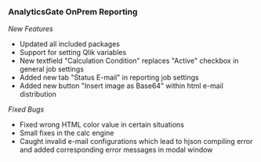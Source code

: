 ### AnalyticsGate OnPrem Reporting

*New Features*
- Updated all included packages
- Support for setting Qlik variables
- New textfield "Calculation Condition" replaces "Active" checkbox in general job settings
- Added new tab "Status E-mail" in reporting job settings
- Added new button "Insert image as Base64" within html e-mail distribution

*Fixed Bugs*
- Fixed wrong HTML color value in certain situations
- Small fixes in the calc engine
- Caught invalid e-mail configurations which lead to hjson compiling error and added corresponding error messages in modal window
